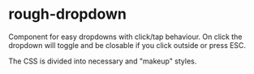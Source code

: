 rough-dropdown
==============

Component for easy dropdowns with click/tap behaviour.
On click the dropdown will toggle and be closable if you click outside or press ESC.

The CSS is divided into necessary and "makeup" styles.
